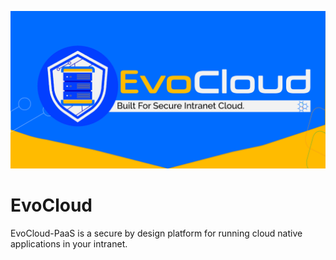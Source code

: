 <p align="center"><img src="./EvoCloudGithub.png" /></p>

# EvoCloud
EvoCloud-PaaS is a secure by design platform for running cloud native applications in your intranet.
